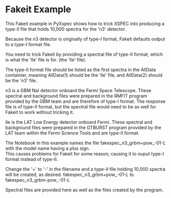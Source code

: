 # Fakeit Example

This Fakeit example in PyXspec shows how to trick XSPEC into producing a type-II file that holds 10,000 spectra for the 'n3' detector.  

Because the n3 detector is originally of type-I format, Fakeit defaults output to a type-I format file.  

You need to trick Fakeit by providing a spectral file of type-II format, which is what the 'lle' file is for. (the 'lle' file).  

The type-II format file should be listed as the first spectra in the AllData containier, meaning AllData(1) should be the 'lle' file, and AllData(2) should be the 'n3' file.

n3 is a GBM NaI detector onboard the Fermi Space Telescope.  These spectral and background files were prepared in the RMFIT program provided by the GBM team and are therefore of type-I format.  The response file is of type-II format, but the spectral file would need to be as well for Fakeit to work without tricking it.

lle is the LAT Low Energy detector onboard Fermi.  These spectral and background files were prepared in the GTBURST program provided by the LAT team within the Fermi Science Tools and are type-II format.

      
      
      


The Notebook in this example names the file 
    fakespec_n3_grbm+pow_-01-_L_ 
with the model name having a plus sign.  
This causes problems for Fakeit for some reason; causing it to ouput type-I format instead of type-II.

Change the '+' to '-' in the filename and a type-II file holding 10,000 spectra will be created, as desired.
    fakespec_n3_grbm+pow_-01-_L_ 
to 
    fakespec_n3_grbm-pow_-01-_L_

Spectral files are provided here as well as the files created by the program.

